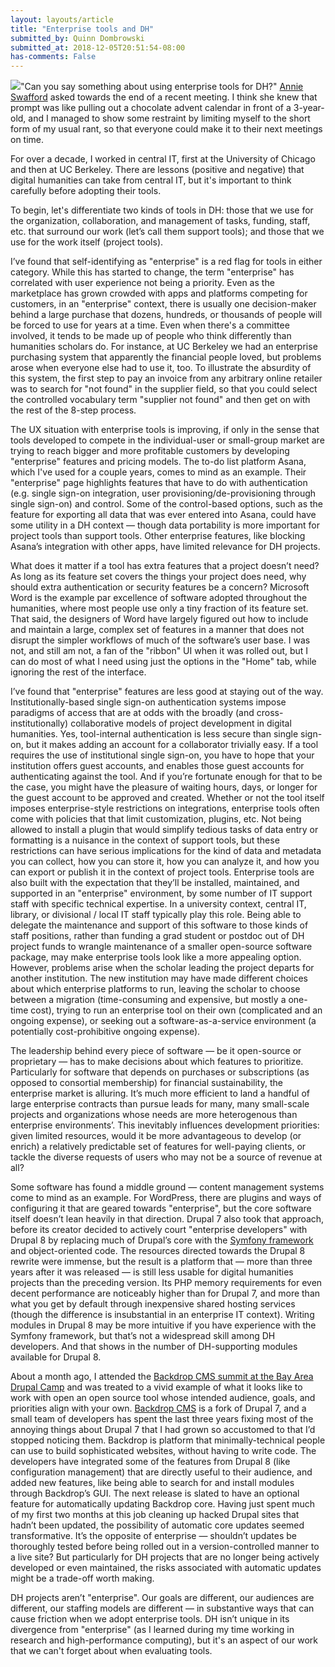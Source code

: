 ```yaml
---
layout: layouts/article
title: "Enterprise tools and DH"
submitted_by: Quinn Dombrowski
submitted_at: 2018-12-05T20:51:54-08:00
has-comments: False
---
```


![](https://digitalhumanities.stanford.edu/sites/g/files/sbiybj8071/f/styles/large/public/4780433375_4af57565f0_o.jpg?itok=0hu679zG)"Can you say something about using enterprise tools for DH?" [Annie Swafford](https://annieswafford.wordpress.com/about/) asked towards the end of a recent meeting. I think she knew that prompt was like pulling out a chocolate advent calendar in front of a 3-year-old, and I managed to show some restraint by limiting myself to the short form of my usual rant, so that everyone could make it to their next meetings on time.


For over a decade, I worked in central IT, first at the University of Chicago and then at UC Berkeley. There are lessons (positive and negative) that digital humanities can take from central IT, but it's important to think carefully before adopting their tools. 



To begin, let's differentiate two kinds of tools in DH: those that we use for the organization, collaboration, and management of tasks, funding, staff, etc. that surround our work (let’s call them support tools); and those that we use for the work itself (project tools). 


I’ve found that self-identifying as "enterprise" is a red flag for tools in either category. While this has started to change, the term "enterprise" has correlated with user experience not being a priority. Even as the marketplace has grown crowded with apps and platforms competing for customers, in an "enterprise" context, there is usually one decision-maker behind a large purchase that dozens, hundreds, or thousands of people will be forced to use for years at a time. Even when there's a committee involved, it tends to be made up of people who think differently than humanities scholars do. For instance, at UC Berkeley we had an enterprise purchasing system that apparently the financial people loved, but problems arose when everyone else had to use it, too. To illustrate the absurdity of this system, the first step to pay an invoice from any arbitrary online retailer was to search for "not found" in the supplier field, so that you could select the controlled vocabulary term "supplier not found" and then get on with the rest of the 8-step process. 


The UX situation with enterprise tools is improving, if only in the sense that tools developed to compete in the individual-user or small-group market are trying to reach bigger and more profitable customers by developing "enterprise" features and pricing models. The to-do list platform Asana, which I've used for a couple years, comes to mind as an example. Their "enterprise" page highlights features that have to do with authentication (e.g. single sign-on integration, user provisioning/de-provisioning through single sign-on) and control. Some of the control-based options, such as the feature for exporting all data that was ever entered into Asana, could have some utility in a DH context — though data portability is more important for project tools than support tools. Other enterprise features, like blocking Asana’s integration with other apps, have limited relevance for DH projects.


What does it matter if a tool has extra features that a project doesn’t need? As long as its feature set covers the things your project does need, why should extra authentication or security features be a concern? Microsoft Word is the example par excellence of software adopted throughout the humanities, where most people use only a tiny fraction of its feature set. That said, the designers of Word have largely figured out how to include and maintain a large, complex set of features in a manner that does not disrupt the simpler workflows of much of the software’s user base. I was not, and still am not, a fan of the "ribbon" UI when it was rolled out, but I can do most of what I need using just the options in the "Home" tab, while ignoring the rest of the interface.


I’ve found that "enterprise" features are less good at staying out of the way. Institutionally-based single sign-on authentication systems impose paradigms of access that are at odds with the broadly (and cross-institutionally) collaborative models of project development in digital humanities. Yes, tool-internal authentication is less secure than single sign-on, but it makes adding an account for a collaborator trivially easy. If a tool requires the use of institutional single sign-on, you have to hope that your institution offers guest accounts, and enables those guest accounts for authenticating against the tool. And if you’re fortunate enough for that to be the case, you might have the pleasure of waiting hours, days, or longer for the guest account to be approved and created. Whether or not the tool itself imposes enterprise-style restrictions on integrations, enterprise tools often come with policies that that limit customization, plugins, etc. Not being allowed to install a plugin that would simplify tedious tasks of data entry or formatting is a nuisance in the context of support tools, but these restrictions can have serious implications for the kind of data and metadata you can collect, how you can store it, how you can analyze it, and how you can export or publish it in the context of project tools. Enterprise tools are also built with the expectation that they’ll be installed, maintained, and supported in an "enterprise" environment, by some number of IT support staff with specific technical expertise. In a university context, central IT, library, or divisional / local IT staff typically play this role. Being able to delegate the maintenance and support of this software to those kinds of staff positions, rather than funding a grad student or postdoc out of DH project funds to wrangle maintenance of a smaller open-source software package, may make enterprise tools look like a more appealing option. However, problems arise when the scholar leading the project departs for another institution. The new institution may have made different choices about which enterprise platforms to run, leaving the scholar to choose between a migration (time-consuming and expensive, but mostly a one-time cost), trying to run an enterprise tool on their own (complicated and an ongoing expense), or seeking out a software-as-a-service environment (a potentially cost-prohibitive ongoing expense).


The leadership behind every piece of software — be it open-source or proprietary — has to make decisions about which features to prioritize. Particularly for software that depends on purchases or subscriptions (as opposed to consortial membership) for financial sustainability, the enterprise market is alluring. It’s much more efficient to land a handful of large enterprise contracts than pursue leads for many, many small-scale projects and organizations whose needs are more heterogenous than enterprise environments’. This inevitably influences development priorities: given limited resources, would it be more advantageous to develop (or enrich) a relatively predictable set of features for well-paying clients, or tackle the diverse requests of users who may not be a source of revenue at all?


Some software has found a middle ground — content management systems come to mind as an example. For WordPress, there are plugins and ways of configuring it that are geared towards "enterprise", but the core software itself doesn’t lean heavily in that direction. Drupal 7 also took that approach, before its creator decided to actively court "enterprise developers" with Drupal 8 by replacing much of Drupal’s core with the [Symfony framework](https://symfony.com/) and object-oriented code. The resources directed towards the Drupal 8 rewrite were immense, but the result is a platform that — more than three years after it was released — is still less usable for digital humanities projects than the preceding version. Its PHP memory requirements for even decent performance are noticeably higher than for Drupal 7, and more than what you get by default through inexpensive shared hosting services (though the difference is insubstantial in an enterprise IT context). Writing modules in Drupal 8 may be more intuitive if you have experience with the Symfony framework, but that’s not a widespread skill among DH developers. And that shows in the number of DH-supporting modules available for Drupal 8.


About a month ago, I attended the [Backdrop CMS summit at the Bay Area Drupal Camp](https://2018.badcamp.org/summits/backdrop-cms-summit) and was treated to a vivid example of what it looks like to work with open an open source tool whose intended audience, goals, and priorities align with your own. [Backdrop CMS](https://backdropcms.org/) is a fork of Drupal 7, and a small team of developers has spent the last three years fixing most of the annoying things about Drupal 7 that I had grown so accustomed to that I’d stopped noticing them. Backdrop is platform that minimally-technical people can use to build sophisticated websites, without having to write code. The developers have integrated some of the features from Drupal 8 (like configuration management) that are directly useful to their audience, and added new features, like being able to search for and install modules through Backdrop’s GUI. The next release is slated to have an optional feature for automatically updating Backdrop core. Having just spent much of my first two months at this job cleaning up hacked Drupal sites that hadn’t been updated, the possibility of automatic core updates seemed transformative. It’s the opposite of enterprise — shouldn’t updates be thoroughly tested before being rolled out in a version-controlled manner to a live site? But particularly for DH projects that are no longer being actively developed or even maintained, the risks associated with automatic updates might be a trade-off worth making.


DH projects aren’t "enterprise". Our goals are different, our audiences are different, our staffing models are different — in substantive ways that can cause friction when we adopt enterprise tools. DH isn’t unique in its divergence from "enterprise" (as I learned during my time working in research and high-performance computing), but it's an aspect of our work that we can't forget about when evaluating tools.


 